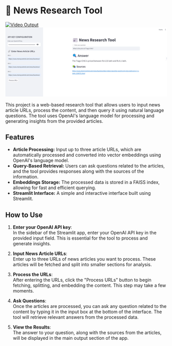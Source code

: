 # 📰 News Research Tool

[![Video Output](https://github.com/user-attachments/assets/3edce063-f133-431d-b5e8-5cde90f2bae5)](https://github.com/user-attachments/assets/3edce063-f133-431d-b5e8-5cde90f2bae5)
![News Research Tool Output](https://github.com/mugunthjhs/News-Research-Tool--Gen_AI/blob/main/image_output.png)

This project is a web-based research tool that allows users to input news article URLs, process the content, and then query it using natural language questions. The tool uses OpenAI's language model for processing and generating insights from the provided articles.

## Features
- **Article Processing:** Input up to three article URLs, which are automatically processed and converted into vector embeddings using OpenAI's language model.
- **Query-Based Retrieval:** Users can ask questions related to the articles, and the tool provides responses along with the sources of the information.
- **Embeddings Storage:** The processed data is stored in a FAISS index, allowing for fast and efficient querying.
- **Streamlit Interface:** A simple and interactive interface built using Streamlit.

## How to Use

1. **Enter your OpenAI API key**:  
   In the sidebar of the Streamlit app, enter your OpenAI API key in the provided input field. This is essential for the tool to process and generate insights.

2. **Input News Article URLs**:  
   Enter up to three URLs of news articles you want to process. These articles will be fetched and split into smaller sections for analysis.

3. **Process the URLs**:  
   After entering the URLs, click the "Process URLs" button to begin fetching, splitting, and embedding the content. This step may take a few moments.

4. **Ask Questions**:  
   Once the articles are processed, you can ask any question related to the content by typing it in the input box at the bottom of the interface. The tool will retrieve relevant answers from the processed data.

5. **View the Results**:  
   The answer to your question, along with the sources from the articles, will be displayed in the main output section of the app.
